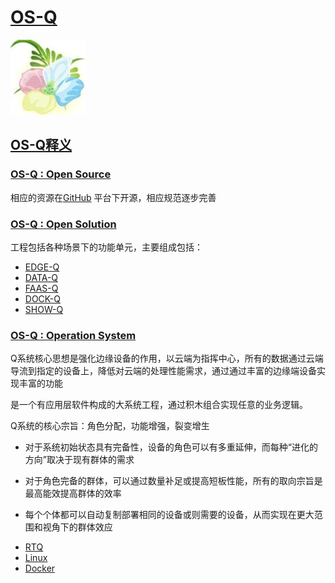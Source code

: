 ﻿# [OS-Q](https://github.com/OS-Q/OS-Q) 
[![sites](OS-Q/OS-Q.png)](http://www.OS-Q.com)
## [OS-Q释义](https://github.com/OS-Q/OS-Q/wiki) 

### [OS-Q : Open Source](http://www.OS-Q.com)

相应的资源在[GitHub](https://github.com/OS-Q/OS-Q) 平台下开源，相应规范逐步完善

### [OS-Q : Open Solution](http://www.OS-Q.com)

工程包括各种场景下的功能单元，主要组成包括：

* [EDGE-Q](https://github.com/OS-Q/EDGE-Q)
* [DATA-Q](https://github.com/OS-Q/DATA-Q)
* [FAAS-Q](https://github.com/OS-Q/FAAS-Q)
* [DOCK-Q](https://github.com/OS-Q/DOCK-Q)
* [SHOW-Q](https://github.com/OS-Q/SHOW-Q)

### [OS-Q : Operation System](http://www.OS-Q.com)

Q系统核心思想是强化边缘设备的作用，以云端为指挥中心，所有的数据通过云端导流到指定的设备上，降低对云端的处理性能需求，通过通过丰富的边缘端设备实现丰富的功能

是一个有应用层软件构成的大系统工程，通过积木组合实现任意的业务逻辑。


Q系统的核心宗旨：角色分配，功能增强，裂变增生

- 对于系统初始状态具有完备性，设备的角色可以有多重延伸，而每种“进化的方向”取决于现有群体的需求

- 对于角色完备的群体，可以通过数量补足或提高短板性能，所有的取向宗旨是最高能效提高群体的效率

- 每个个体都可以自动复制部署相同的设备或则需要的设备，从而实现在更大范围和视角下的群体效应

* [RTQ](https://github.com/OS-Q/RTQ)
* [Linux](https://github.com/OS-Q/Linux)
* [Docker](https://github.com/OS-Q/Docker)


